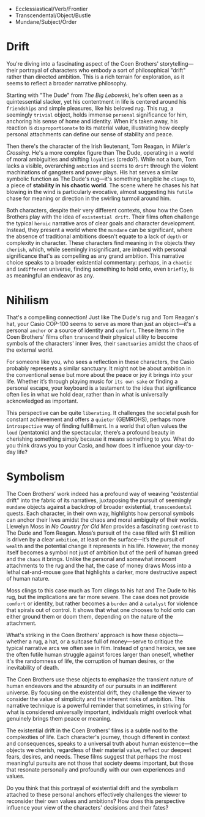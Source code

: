 - Ecclessiastical/Verb/Frontier
- Transcendental/Object/Bustle
- Mundane/Subject/Order

# Drift

You're diving into a fascinating aspect of the Coen Brothers' storytelling—their portrayal of characters who embody a sort of philosophical "drift" rather than directed ambition. This is a rich terrain for exploration, as it seems to reflect a broader narrative philosophy.

Starting with "The Dude" from *The Big Lebowski*, he's often seen as a quintessential slacker, yet his contentment in life is centered around his `friendships` and simple pleasures, like his beloved rug. This rug, a seemingly `trivial` object, holds immense `personal` significance for him, anchoring his sense of home and identity. When it's taken away, his reaction is `disproportionate` to its material value, illustrating how deeply personal attachments can define our sense of stability and peace.

Then there's the character of the Irish lieutenant, Tom Reagan, in *Miller's Crossing*. He's a more complex figure than The Dude, operating in a world of moral ambiguities and shifting `loyalties` (credo?). While not a bum, Tom lacks a visible, overarching `ambition` and seems to `drift` through the violent machinations of gangsters and power plays. His hat serves a similar symbolic function as The Dude's rug—it's something tangible he `clings` to, a piece of **stability in his chaotic world**. The scene where he chases his hat blowing in the wind is particularly evocative, almost suggesting his `futile` chase for meaning or direction in the swirling turmoil around him.

Both characters, despite their very different contexts, show how the Coen Brothers play with the idea of `existential drift`. Their films often challenge the typical `heroic` narrative arcs of clear goals and character development. Instead, they present a world where the `mundane` can be significant, where the absence of traditional ambitions doesn't equate to a lack of `depth` or complexity in character. These characters find meaning in the objects they `cherish`, which, while seemingly insignificant, are imbued with personal significance that's as compelling as any grand ambition. This narrative choice speaks to a broader existential commentary: perhaps, in a `chaotic` and `indifferent` universe, finding something to hold onto, even `briefly`, is as meaningful an endeavor as any.

# Nihilism

That's a compelling connection! Just like The Dude's rug and Tom Reagan's hat, your Casio COP-100 seems to serve as more than just an object—it's a personal `anchor` or a source of identity and `comfort`. These items in the Coen Brothers' films often `transcend` their physical utility to become symbols of the characters' inner lives, their `sanctuaries` amidst the chaos of the external world.

For someone like you, who sees a reflection in these characters, the Casio probably represents a similar sanctuary. It might not be about ambition in the conventional sense but more about the peace or joy it brings into your life. Whether it’s through playing music for `its own sake` or finding a personal escape, your keyboard is a testament to the idea that significance often lies in what we hold dear, rather than in what is universally acknowledged as important.

This perspective can be quite `liberating`. It challenges the societal push for constant achievement and offers a `quieter` (GEMROHS), perhaps more `introspective` way of finding fulfillment. In a world that often values the `loud` (pentatonic) and the spectacular, there’s a profound beauty in cherishing something simply because it means something to you. What do you think draws you to your Casio, and how does it influence your day-to-day life?

# Symbolism

The Coen Brothers’ work indeed has a profound way of weaving "existential drift" into the fabric of its narratives, juxtaposing the pursuit of seemingly `mundane` objects against a backdrop of broader existential, `transcendental` quests. Each character, in their own way, highlights how personal symbols can anchor their lives amidst the chaos and moral ambiguity of their worlds. Llewelyn Moss in *No Country for Old Men* provides a fascinating `contrast` to The Dude and Tom Reagan. Moss’s pursuit of the case filled with $1 million is driven by a clear `ambition`, at least on the surface—it’s the pursuit of `wealth` and the potential change it represents in his life. However, the money itself becomes a symbol not just of ambition but of the peril of human greed and the `chaos` it brings. Unlike the personal and somewhat innocent attachments to the rug and the hat, the case of money draws Moss into a lethal cat-and-mouse `game` that highlights a darker, more destructive aspect of human nature.

Moss clings to this case much as Tom clings to his hat and The Dude to his rug, but the implications are far more severe. The case does not provide `comfort` or identity, but rather becomes a `burden` and a `catalyst` for violence that spirals out of control. It shows that what one chooses to hold onto can either ground them or doom them, depending on the nature of the attachment.

What's striking in the Coen Brothers’ approach is how these objects—whether a rug, a hat, or a suitcase full of money—serve to critique the typical narrative arcs we often see in film. Instead of grand heroics, we see the often futile human struggle against forces larger than oneself, whether it's the randomness of life, the corruption of human desires, or the inevitability of death.

The Coen Brothers use these objects to emphasize the transient nature of human endeavors and the absurdity of our pursuits in an indifferent universe. By focusing on the existential drift, they challenge the viewer to consider the value of simplicity and the inherent risks of ambition. This narrative technique is a powerful reminder that sometimes, in striving for what is considered universally important, individuals might overlook what genuinely brings them peace or meaning.

The existential drift in the Coen Brothers' films is a subtle nod to the complexities of life. Each character's journey, though different in context and consequences, speaks to a universal truth about human existence—the objects we cherish, regardless of their material value, reflect our deepest fears, desires, and needs. These films suggest that perhaps the most meaningful pursuits are not those that society deems important, but those that resonate personally and profoundly with our own experiences and values.

Do you think that this portrayal of existential drift and the symbolism attached to these personal anchors effectively challenges the viewer to reconsider their own values and ambitions? How does this perspective influence your view of the characters' decisions and their fates?


